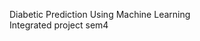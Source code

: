 Diabetic Prediction Using Machine Learning                                                                                                  
Integrated project sem4
